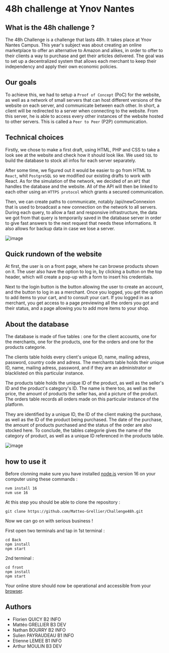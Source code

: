 # 48h challenge at Ynov Nantes

## What is the 48h challenge ? ##

The 48h Challenge is a challenge that lasts 48h. It takes place at Ynov Nantes Campus.
This year's subject was about creating an online marketplace to offer an alternative to Amazon and alikes, in order to offer to their clients a way to purchase and get their articles delivered. 
The goal was to set up a decentralized system that allows each merchant to keep their independency and apply their own economic policies.

## Our goals ##

To achieve this, we had to setup a `Proof of Concept` (PoC) for the website, as well as a network of small servers that can host different versions of the website on each server, and communicate between each other. 
In short, a client will be redirected to a server when connecting to the website. From this server, he is able to access every other instances of the website hosted to other servers. This is called a `Peer to Peer` (P2P) communication.

## Technical choices ##

Firstly, we chose to make a first draft, using HTML, PHP and CSS to take a look see at the website and check how it should look like.
We used `SQL` to build the database to stock all infos for each server separately.

After some time, we figured out it would be easier to go from HTML to `React`, whit `PostgreSQL` so we modified our existing drafts to work with React. 
As for the simulation of the network, we decided of an `API` that handles the database and the website. All of the API will then be linked to each other using an `HTTPS protocol` which grants a secured communication. 

Then, we can create paths to communicate, notably /api/newConnexion that is used to broadcast a new connection on the network to all servers. During each query, to allow a fast and responsive infrastructure, the data we got from that query is temporarily saved in the database server in order to give fast answers to the next request that needs these informations. It also allows for backup data in case we lose a server.

![image](https://user-images.githubusercontent.com/58112376/217385707-e1b2a311-4e02-4b8a-ae39-f6f95bf739a7.png)

## Quick rundown of the website ##

At first, the user is on a front page, where he can browse products shown on it. The user also have the option to log in, by clicking a button on the top header, which will create a pop-up with a form to insert his credentials. 

Next to the login button is the button allowing the user to create an account, and the button to log in as a merchant. Once you logged, you get the option to add items to your cart, and to consult your cart. 
If you logged in as a merchant, you get access to a page previewing all the orders you got and their status, and a page allowing you to add more items to your shop.

## About the database ##

The database is made of five tables : one for the client accounts, one for the merchants, one for the products, one for the orders and one for the products categorie.

The clients table holds every client's unique ID, name, mailing adress, password, country code and adress. 
The merchants table holds their unique ID, name, mailing adress, password, and if they are an administrator or blacklisted on this particular instance.

The products table holds the unique ID of the product, as well as the seller's ID and the product's category's ID. The name is there too, as well as the price, the amount of products the seller has, and a picture of the product. 
The orders table records all orders made on this particular instance of the platform. 

They are identified by a unique ID, the ID of the client making the purchase, as well as the ID of the product being purchased. The date of the purchase, the amount of products purchased and the status of the order are also stocked here.
To conclude, the tables categorie gives the name of the category of product, as well as a unique ID referenced in the products table.

![image](https://user-images.githubusercontent.com/58112376/217385456-69ec8e53-b7dc-410e-987e-6fdf7cd5af48.png)

## how to use it ##
Before clonning make sure you have installed [node.js](https://nodejs.org/en/) version 16 on your computer using these commands :

`nvm install 16`  
`nvm use 16`

At this step you should be able to clone the repository :

`git clone https://github.com/Matteo-Grellier/Challenge48h.git`

Now we can go on with serious business !

First open two terminals and tap in 1st terminal :

`cd Back`  
`npm install`  
`npm start`

2nd terminal :

`cd front`  
`npm install`  
`npm start`

Your online store should now be operational and accessible from your [browser](http://localhost:3000/).

## Authors ##

- Florien QUICY B2 INFO
- Mattéo GRELLIER B3 DEV
- Nathan BOURRY B2 INFO
- Sulien PAYRAUDEAU B1 INFO
- Etienne LEMEE B1 INFO
- Arthur MOULIN B3 DEV

